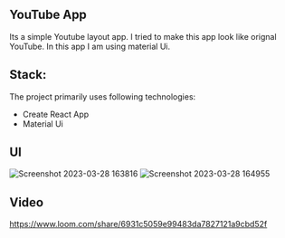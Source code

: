 ## YouTube App

Its a simple Youtube layout app. I tried to make this app look like orignal YouTube. In this app I am using material Ui. 

## Stack:

The project primarily uses following technologies:

- Create React App
- Material Ui


## UI
![Screenshot 2023-03-28 163816](https://user-images.githubusercontent.com/76959464/228226786-1c5aaa9a-839f-4bf4-a1a1-03948a40d484.png)
![Screenshot 2023-03-28 164955](https://user-images.githubusercontent.com/76959464/228226974-ff80408c-ee36-4a45-aca9-cf52e791cdd1.png)

## Video

https://www.loom.com/share/6931c5059e99483da7827121a9cbd52f


